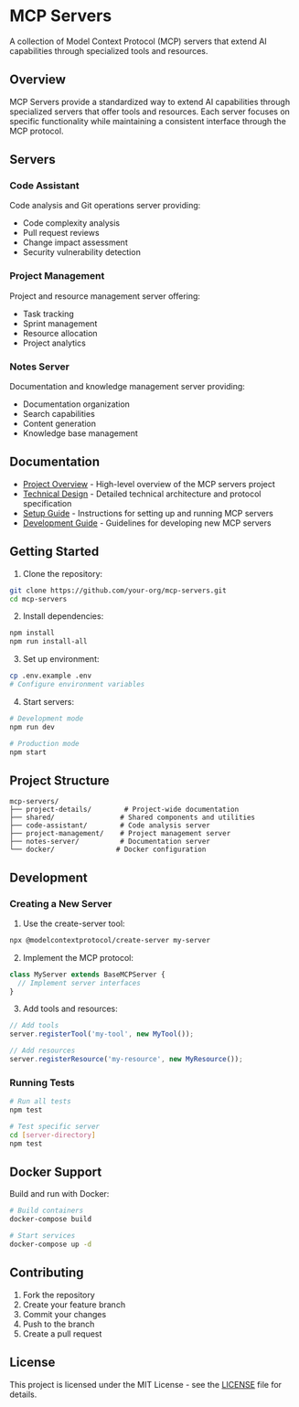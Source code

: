 # MCP Servers

A collection of Model Context Protocol (MCP) servers that extend AI capabilities through specialized tools and resources.

## Overview

MCP Servers provide a standardized way to extend AI capabilities through specialized servers that offer tools and resources. Each server focuses on specific functionality while maintaining a consistent interface through the MCP protocol.

## Servers

### Code Assistant
Code analysis and Git operations server providing:
- Code complexity analysis
- Pull request reviews
- Change impact assessment
- Security vulnerability detection

### Project Management
Project and resource management server offering:
- Task tracking
- Sprint management
- Resource allocation
- Project analytics

### Notes Server
Documentation and knowledge management server providing:
- Documentation organization
- Search capabilities
- Content generation
- Knowledge base management

## Documentation

- [Project Overview](project-details/overview.md) - High-level overview of the MCP servers project
- [Technical Design](project-details/technical-design.md) - Detailed technical architecture and protocol specification
- [Setup Guide](project-details/setup-guide.md) - Instructions for setting up and running MCP servers
- [Development Guide](project-details/development-guide.md) - Guidelines for developing new MCP servers

## Getting Started

1. Clone the repository:
```bash
git clone https://github.com/your-org/mcp-servers.git
cd mcp-servers
```

2. Install dependencies:
```bash
npm install
npm run install-all
```

3. Set up environment:
```bash
cp .env.example .env
# Configure environment variables
```

4. Start servers:
```bash
# Development mode
npm run dev

# Production mode
npm start
```

## Project Structure

```
mcp-servers/
├── project-details/        # Project-wide documentation
├── shared/                # Shared components and utilities
├── code-assistant/        # Code analysis server
├── project-management/    # Project management server
├── notes-server/          # Documentation server
└── docker/               # Docker configuration
```

## Development

### Creating a New Server

1. Use the create-server tool:
```bash
npx @modelcontextprotocol/create-server my-server
```

2. Implement the MCP protocol:
```typescript
class MyServer extends BaseMCPServer {
  // Implement server interfaces
}
```

3. Add tools and resources:
```typescript
// Add tools
server.registerTool('my-tool', new MyTool());

// Add resources
server.registerResource('my-resource', new MyResource());
```

### Running Tests

```bash
# Run all tests
npm test

# Test specific server
cd [server-directory]
npm test
```

## Docker Support

Build and run with Docker:

```bash
# Build containers
docker-compose build

# Start services
docker-compose up -d
```

## Contributing

1. Fork the repository
2. Create your feature branch
3. Commit your changes
4. Push to the branch
5. Create a pull request

## License

This project is licensed under the MIT License - see the [LICENSE](LICENSE) file for details.
